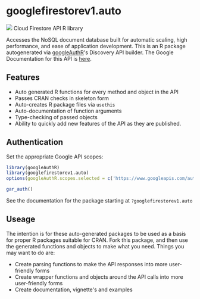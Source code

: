 # googlefirestorev1.auto
![](http://www.google.com/images/icons/product/search-32.gif)
Cloud Firestore API R library

Accesses the NoSQL document database built for automatic scaling, high performance, and ease of application development. 
This is an R package autogenerated via [googleAuthR](http://code.markedmondson.me/googleAuthR)'s Discovery API builder. 
The Google Documentation for this API is [here](https://cloud.google.com/firestore).

## Features 
 * Auto generated R functions for every method and object in the API
 * Passes CRAN checks in skeleton form
 * Auto-creates R package files via `usethis`
 * Auto-documentation of function arguments
 * Type-checking of passed objects
 * Ability to quickly add new features of the API as they are published.

## Authentication
Set the appropriate Google API scopes:

```r
library(googleAuthR)
library(googlefirestorev1.auto)
options(googleAuthR.scopes.selected = c('https://www.googleapis.com/auth/datastore', 'https://www.googleapis.com/auth/cloud-platform'))

gar_auth()
```
 See the documentation for the package starting at `?googlefirestorev1.auto`
## Useage
The intention is for these auto-generated packages to be used as a basis for proper R packages suitable for CRAN.
Fork this package, and then use the generated functions and objects to make what you need.
Things you may want to do are:
* Create parsing functions to make the API responses into more user-friendly forms
* Create wrapper functions and objects around the API calls into more user-friendly forms
* Create documentation, vignette's and examples

